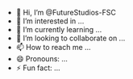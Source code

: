 - 👋 Hi, I’m @FutureStudios-FSC
- 👀 I’m interested in ...
- 🌱 I’m currently learning ...
- 💞️ I’m looking to collaborate on ...
- 📫 How to reach me ...
- 😄 Pronouns: ...
- ⚡ Fun fact: ...

<!---
FutureStudios-FSC/FutureStudios-FSC is a ✨ special ✨ repository because its `README.md` (this file) appears on your GitHub profile.
You can click the Preview link to take a look at your changes.
--->
